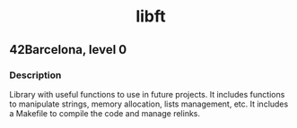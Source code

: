 <h1 align="center">libft</h1>
<h2>42Barcelona, level 0</h2>
<h3>Description</h3>
Library with useful functions to use in future projects. It includes functions to manipulate strings, memory allocation, lists management, etc.
It includes a Makefile to compile the code and manage relinks.
